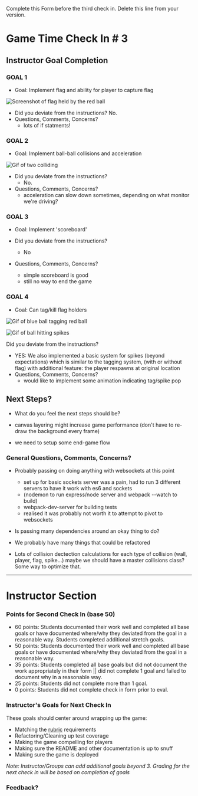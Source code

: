 Complete this Form before the third check in. Delete this line from your version.

# Game Time Check In # 3

## Instructor Goal Completion

### GOAL 1

- Goal: Implement flag and ability for player to capture flag

![Screenshot of flag held by the red ball](http://i.imgur.com/LqHCDNv.png)

- Did you deviate from the instructions? No.
- Questions, Comments, Concerns?
  - lots of if statments!

### GOAL 2

-  Goal: Implement ball-ball collisions and acceleration 

![Gif of two colliding](http://g.recordit.co/Fwks5tPzgR.gif)

- Did you deviate from the instructions?
  - No.
- Questions, Comments, Concerns?
  - acceleration can slow down sometimes, depending on what 
    monitor we're driving?

### GOAL 3

- Goal: Implement 'scoreboard' 

- Did you deviate from the instructions?
  - No
- Questions, Comments, Concerns?
  - simple scoreboard is good
  - still no way to end the game

### GOAL 4

- Goal:  Can tag/kill flag holders

![Gif of blue ball tagging red ball](http://recordit.co/Ix0D2pO1aJ/gif/notify)

![Gif of ball hitting spikes](http://g.recordit.co/8HaSZzuVsG.gif)

 Did you deviate from the instructions?
  - YES: We also implemented a basic system for spikes (beyond expectations)
    which is similar to the tagging system, (with or without
   flag) with additional feature: the player respawns at original location
- Questions, Comments, Concerns?
   - would like to implement some animation indicating tag/spike pop



## Next Steps?

- What do you feel the next steps should be?

- canvas layering might increase game performance (don't have to 
  re-draw the background every frame)
- we need to setup some end-game flow

### General Questions, Comments, Concerns?

- Probably passing on doing anything with websockets at this point
  - set up for basic sockets server was a pain, had to run 3 different servers
    to have it work with es6 and sockets
   - (nodemon to run express/node server and webpack --watch to build)
   - webpack-dev-server for building tests
  - realised it was probably not worth it to attempt to pivot to websockets

- Is passing many dependencies around an okay thing to do?
- We probably have many things that could be refactored
- Lots of collision dectection calculations for each 
  type of collision (wall, player, flag, spike...) maybe we should
  have a master collisions class? Some way to optimize that.

-----

# Instructor Section

### Points for Second Check In (base 50)

* 60 points: Students documented their work well and completed all base goals or have documented where/why they deviated from the goal in a reasonable way. Students completed additional stretch goals.
* 50 points: Students documented their work well and completed all base goals or have documented where/why they deviated from the goal in a reasonable way.
* 35 points: Students completed all base goals but did not document the work appropriately in their form || did not complete 1 goal and failed to document why in a reasonable way.
* 25 points: Students did not complete more than 1 goal.
* 0 points: Students did not complete check in form prior to eval.

### Instructor's Goals for Next Check In

These goals should center around wrapping up the game:

 - Matching the [rubric](https://github.com/turingschool/lesson_plans/blob/master/ruby_04-apis_and_scalability/gametime_project.markdown) requirements
 - Refactoring/Cleaning up test coverage
 - Making the game compelling for players
 - Making sure the README and other documentation is up to snuff
 - Making sure the game is deployed

_Note: Instructor/Groups can add additional goals beyond 3. Grading for the next check in will be based on completion of goals_

### Feedback?
